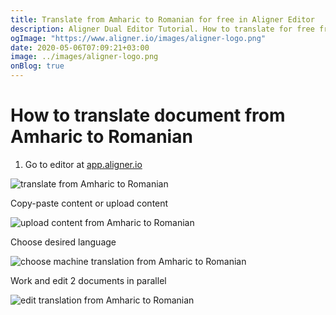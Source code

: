 ```yaml
---
title: Translate from Amharic to Romanian for free in Aligner Editor
description: Aligner Dual Editor Tutorial. How to translate for free from Amharic to Romanian. Aligner is multilingual document management platform. 
ogImage: "https://www.aligner.io/images/aligner-logo.png"
date: 2020-05-06T07:09:21+03:00
image: ../images/aligner-logo.png
onBlog: true
---
```


# How to translate document from Amharic to Romanian

1. Go to editor at [app.aligner.io](https://app.aligner.io "Aligner App web page")

![translate from Amharic to Romanian](../aligner-blank-editor.png "translate from Amharic to Romanian")

Copy-paste content or upload content

![upload content from Amharic to Romanian](../aligner-uploaded-document.png "upload content from Amharic to Romanian")

Choose desired language

![choose machine translation from Amharic to Romanian](../aligner-language-dropdown.png "choose machine translation from Amharic to Romanian")

Work and edit 2 documents in parallel

![edit translation from Amharic to Romanian](../aligner-double-sitded-editor.png "edit translation from Amharic to Romanian")

